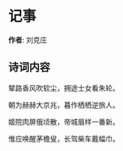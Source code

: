 # 记事

**作者**: 刘克庄

## 诗词内容

辇路香风吹软尘，拥途士女看朱轮。

朝为赫赫大京兆，暮作栖栖逆旅人。

姬院肉屏俄顷散，帝城眉样一番新。

惟应唤醒茅檐叟，长驾柴车戴幅巾。

